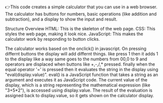 👉This code creates a simple calculator that you can use in a web browser. The calculator has buttons for numbers, basic operations (like addition and subtraction), and a display to show the input and result.

Structure Overview
HTML: This is the skeleton of the web page.
CSS: This styles the web page, making it look nice.
JavaScript: This makes the calculator work by responding to button clicks.

The calculator works based on the onclick() in javascript.
On pressing differnt buttons the display will add differnt things.
like press 1 then it adds 1 to the display like a way same goes to the numbers from 00,0 to 9 and operators are displaced when buttons like +,-,/,* 
pressed.
finally when the equal operator '=' is pressed then it evaluates the string in the display using "eval(display.value)".
eval() is a JavaScript function that takes a string as an argument and executes it as JavaScript code. 
The current value of the display, which is a string representing the mathematical expression (like "3+5*2"), is accessed using display.value.
The result of the evaluation is assigned back to display.value, so it gets shown on the calculator display.
